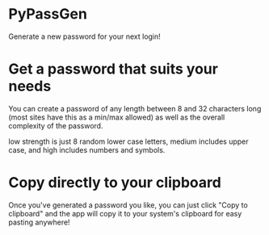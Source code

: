 # PyPassGen

Generate a new password for your next login! 

# Get a password that suits your needs

You can create a password of any length between 8 and 32 characters long (most sites have this as a min/max allowed) as well as the overall complexity of the password.

low strength is just 8 random lower case letters, medium includes upper case, and high includes numbers and symbols.

# Copy directly to your clipboard

Once you've generated a password you like, you can just click "Copy to clipboard" and the app will copy it to your system's clipboard for easy pasting anywhere!